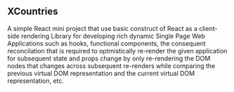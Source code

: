 ## XCountries

A simple React mini project that use basic construct of React as a client-side rendering Library for developing rich dynamic Single Page Web Applications such as hooks, functional components, the consequent reconcilation that is required to optmistically re-render the given application for subsequent state and props change by only re-rendering the DOM nodes that changes across subsequent re-renders while comparing the previous virtual DOM representation and the current virtual DOM representation, etc.
